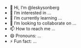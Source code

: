 - 👋 Hi, I’m @leskysonberg
- 👀 I’m interested in ...
- 🌱 I’m currently learning ...
- 💞️ I’m looking to collaborate on ...
- 📫 How to reach me ...
- 😄 Pronouns: ...
- ⚡ Fun fact: ...

<!---
leskysonberg/leskysonberg is a ✨ special ✨ repository because its `README.md` (this file) appears on your GitHub profile.
You can click the Preview link to take a look at your changes.
--->
